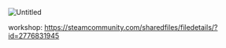 ![Untitled](https://github.com/user-attachments/assets/a8b31f83-d94d-4124-a487-bdb0b3e557bc)

workshop: https://steamcommunity.com/sharedfiles/filedetails/?id=2776831945
